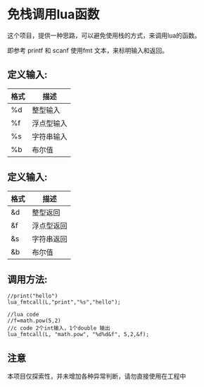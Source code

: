 # 免栈调用lua函数

这个项目，提供一种思路，可以避免使用栈的方式，来调用lua的函数。

即参考 printf 和 scanf 使用fmt 文本，来标明输入和返回。

## 定义输入:

| 格式 | 描述|
| --- | --- |
| %d | 整型输入 |
| %f | 浮点型输入 |
| %s | 字符串输入|
| %b | 布尔值 |


## 定义输入:

| 格式 | 描述|
| --- | --- |
| &d | 整型返回 |
| &f | 浮点型返回 |
| &s | 字符串返回 |
| &b | 布尔值 |


## 调用方法:

```
//print("hello")
lua_fmtcall(L,"print","%s","hello");
```


```
//lua code
//f=math.pow(5,2)
//c code 2个int输入，1个double 输出
lua_fmtcall(L, "math.pow", "%d%d&f", 5,2,&f);
```


## 注意

本项目仅探索性，并未增加各种异常判断，请勿直接使用在工程中